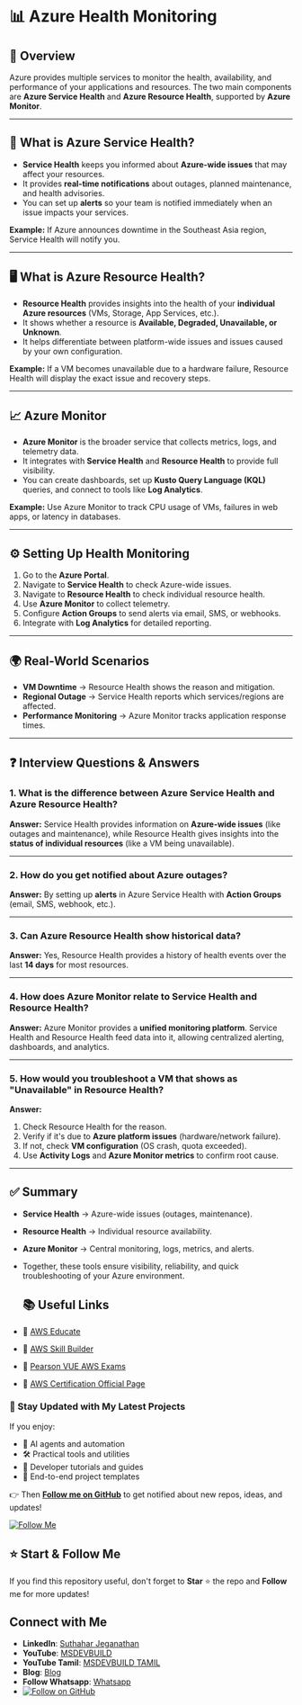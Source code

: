 # 📊 Azure Health Monitoring

## 📌 Overview

Azure provides multiple services to monitor the health, availability, and performance of your applications and resources. The two main components are **Azure Service Health** and **Azure Resource Health**, supported by **Azure Monitor**.

---

## 🔎 What is Azure Service Health?

* **Service Health** keeps you informed about **Azure-wide issues** that may affect your resources.
* It provides **real-time notifications** about outages, planned maintenance, and health advisories.
* You can set up **alerts** so your team is notified immediately when an issue impacts your services.

**Example:** If Azure announces downtime in the Southeast Asia region, Service Health will notify you.

---

## 🖥️ What is Azure Resource Health?

* **Resource Health** provides insights into the health of your **individual Azure resources** (VMs, Storage, App Services, etc.).
* It shows whether a resource is **Available, Degraded, Unavailable, or Unknown**.
* It helps differentiate between platform-wide issues and issues caused by your own configuration.

**Example:** If a VM becomes unavailable due to a hardware failure, Resource Health will display the exact issue and recovery steps.

---

## 📈 Azure Monitor

* **Azure Monitor** is the broader service that collects metrics, logs, and telemetry data.
* It integrates with **Service Health** and **Resource Health** to provide full visibility.
* You can create dashboards, set up **Kusto Query Language (KQL)** queries, and connect to tools like **Log Analytics**.

**Example:** Use Azure Monitor to track CPU usage of VMs, failures in web apps, or latency in databases.

---

## ⚙️ Setting Up Health Monitoring

1. Go to the **Azure Portal**.
2. Navigate to **Service Health** to check Azure-wide issues.
3. Navigate to **Resource Health** to check individual resource health.
4. Use **Azure Monitor** to collect telemetry.
5. Configure **Action Groups** to send alerts via email, SMS, or webhooks.
6. Integrate with **Log Analytics** for detailed reporting.

---

## 🌍 Real-World Scenarios

* **VM Downtime** → Resource Health shows the reason and mitigation.
* **Regional Outage** → Service Health reports which services/regions are affected.
* **Performance Monitoring** → Azure Monitor tracks application response times.

---

## ❓ Interview Questions & Answers

### 1. What is the difference between Azure Service Health and Azure Resource Health?

**Answer:** Service Health provides information on **Azure-wide issues** (like outages and maintenance), while Resource Health gives insights into the **status of individual resources** (like a VM being unavailable).

---

### 2. How do you get notified about Azure outages?

**Answer:** By setting up **alerts** in Azure Service Health with **Action Groups** (email, SMS, webhook, etc.).

---

### 3. Can Azure Resource Health show historical data?

**Answer:** Yes, Resource Health provides a history of health events over the last **14 days** for most resources.

---

### 4. How does Azure Monitor relate to Service Health and Resource Health?

**Answer:** Azure Monitor provides a **unified monitoring platform**. Service Health and Resource Health feed data into it, allowing centralized alerting, dashboards, and analytics.

---

### 5. How would you troubleshoot a VM that shows as "Unavailable" in Resource Health?

**Answer:**

1. Check Resource Health for the reason.
2. Verify if it's due to **Azure platform issues** (hardware/network failure).
3. If not, check **VM configuration** (OS crash, quota exceeded).
4. Use **Activity Logs** and **Azure Monitor metrics** to confirm root cause.

---

## ✅ Summary

* **Service Health** → Azure-wide issues (outages, maintenance).
* **Resource Health** → Individual resource availability.
* **Azure Monitor** → Central monitoring, logs, metrics, and alerts.
* Together, these tools ensure visibility, reliability, and quick troubleshooting of your Azure environment.

  ## 📚 Useful Links

* 🔗 [AWS Educate](https://www.awseducate.com)
* 🔗 [AWS Skill Builder](https://lnkd.in/ddc4GRc7)
* 🔗 [Pearson VUE AWS Exams](https://home.pearsonvue.com/aws)
* 🔗 [AWS Certification Official Page](https://aws.amazon.com/certification/)

### 🔔 Stay Updated with My Latest Projects

If you enjoy:
- 🧠 AI agents and automation
- 🛠️ Practical tools and utilities
- 📘 Developer tutorials and guides
- 🚀 End-to-end project templates

👉 Then **[Follow me on GitHub](https://github.com/jssuthahar)** to get notified about new repos, ideas, and updates!

[![Follow Me](https://img.shields.io/github/followers/jssuthahar?label=Follow&style=social)](https://github.com/jssuthahar)

## ⭐ Start & Follow Me
If you find this repository useful, don't forget to **Star** ⭐ the repo and **Follow** me for more updates!

 ## Connect with Me
- **LinkedIn**: [Suthahar Jeganathan](https://www.linkedin.com/in/jssuthahar/)
- **YouTube**: [MSDEVBUILD](https://www.youtube.com/@MSDEVBUILD)
- **YouTube Tamil**: [MSDEVBUILD TAMIL](https://www.youtube.com/@MSDEVBUILDTamil)
- **Blog**: [Blog](https://www.msdevbuild.com/)
- **Follow Whatsapp**: [Whatsapp](https://www.whatsapp.com/channel/0029Va5j2rHEFeXcTlUhQB0J)
- [![Follow on GitHub](https://img.shields.io/github/followers/jssuthahar?label=Follow&style=social)](https://github.com/jssuthahar)




